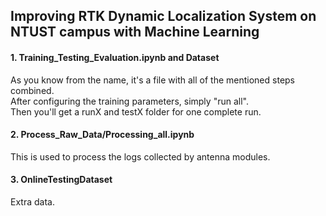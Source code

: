 ## Improving RTK Dynamic Localization System on NTUST campus with Machine Learning

#### 1. Training_Testing_Evaluation.ipynb and Dataset
As you know from the name, it's a file with all of the mentioned steps combined.\
After configuring the training parameters, simply "run all".\
Then you'll get a runX and testX folder for one complete run.

#### 2. Process_Raw_Data/Processing_all.ipynb
This is used to process the logs collected by antenna modules.

#### 3. OnlineTestingDataset
Extra data.
